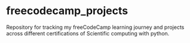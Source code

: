 # freecodecamp_projects
Repository for tracking my freeCodeCamp learning journey and projects across different certifications of Scientific  computing with python.
